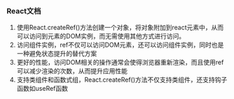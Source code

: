 ### React文档
1. 使用React.createRef()方法创建一个对象，将对象附加到react元素中，从而可以访问到元素的DOM实例，而无需使用其他方式进行访问。
2. 访问组件实例，ref不仅可以访问DOM元素，还可以访问组件实例，同时也是一种避免状态提升的替代方案
3. 更好的性能，访问DOM相关的操作通常会使得浏览器重新渲染，而且使用ref可以减少渲染的次数，从而提升应用性能
4. 支持类组件和函数式组，React.createRef()方法不仅支持类组件，还支持钩子函数如useRef函数
